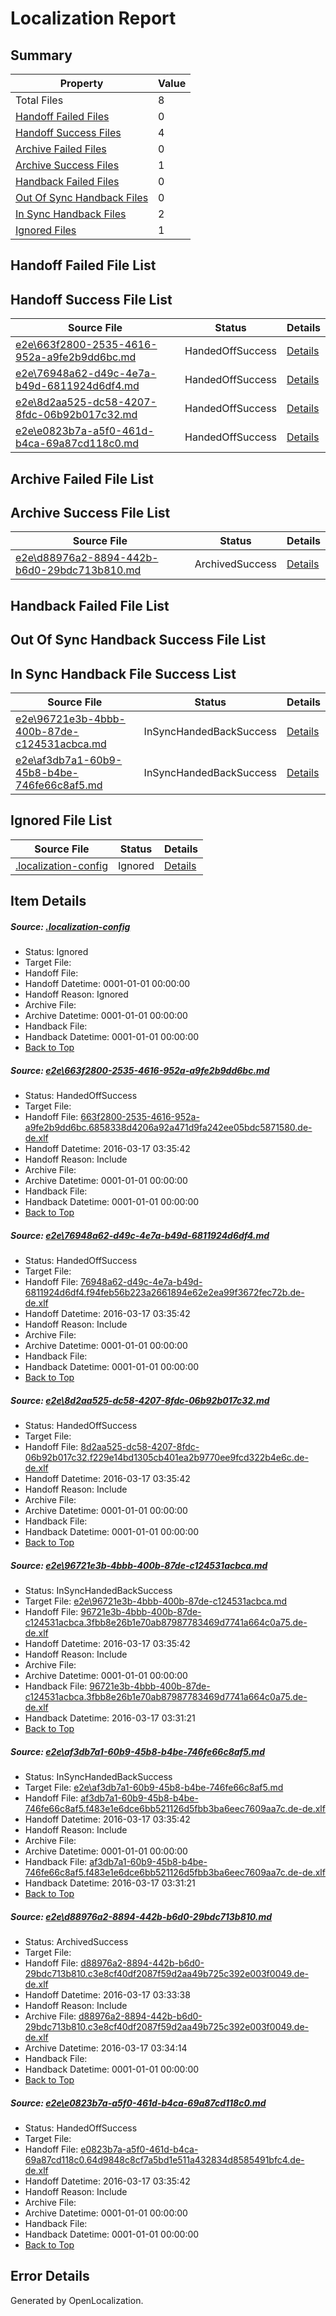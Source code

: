 # <a name='report-top'></a> Localization Report

## Summary
 Property | Value 
 -------- | ----- 
 Total Files | 8
[ Handoff Failed Files ](#handoff-failed-list)| 0
[ Handoff Success Files ](#handoff-success-list)| 4
[ Archive Failed Files ](#archive-failed-list)| 0
[ Archive Success Files ](#archive-success-list)| 1
[ Handback Failed Files ](#handback-failed-list)| 0
[ Out Of Sync Handback Files ](#outofsync-handback-success-list)| 0
[ In Sync Handback Files ](#insync-handback-success-list)| 2
[ Ignored Files ](#ignored-list)| 1

## <a name='handoff-failed-list'></a> Handoff Failed File List

## <a name='handoff-success-list'></a> Handoff Success File List
 Source File | Status | Details 
 ----------- | ------ | ------- 
 [e2e\663f2800-2535-4616-952a-a9fe2b9dd6bc.md](https://github.com/OpenLocalizationTest/oltest/blob/dc7a299607c86e3d41534c98d7fa2b6d3fd0e755/e2e/663f2800-2535-4616-952a-a9fe2b9dd6bc.md) | HandedOffSuccess | [Details](#87c32f149653021f99a5f7cc58c741e73a6779061)
 [e2e\76948a62-d49c-4e7a-b49d-6811924d6df4.md](https://github.com/OpenLocalizationTest/oltest/blob/7d5565a60da826a742d07bc9c859233495f8d971/e2e/76948a62-d49c-4e7a-b49d-6811924d6df4.md) | HandedOffSuccess | [Details](#b8d238ba4d1ff8a0ac6e348ac39335fd1628b2fe2)
 [e2e\8d2aa525-dc58-4207-8fdc-06b92b017c32.md](https://github.com/OpenLocalizationTest/oltest/blob/71518e85f2a90420ef323f6b2ce320497c48ba3a/e2e/8d2aa525-dc58-4207-8fdc-06b92b017c32.md) | HandedOffSuccess | [Details](#5a536f7061e6f03cf94ffe14062487ff9e74d8503)
 [e2e\e0823b7a-a5f0-461d-b4ca-69a87cd118c0.md](https://github.com/OpenLocalizationTest/oltest/blob/eea108210a07287a50397a118dc7f4f0931b3a9c/e2e/e0823b7a-a5f0-461d-b4ca-69a87cd118c0.md) | HandedOffSuccess | [Details](#208024e66f02883a64bca75524322a1abacf7b207)

## <a name='archive-failed-list'></a> Archive Failed File List

## <a name='archive-success-list'></a> Archive Success File List
 Source File | Status | Details 
 ----------- | ------ | ------- 
 [e2e\d88976a2-8894-442b-b6d0-29bdc713b810.md](https://github.com/OpenLocalizationTest/oltest/blob/1d680b298e26664f209878a71346bcd6be39dbe8/e2e/d88976a2-8894-442b-b6d0-29bdc713b810.md) | ArchivedSuccess | [Details](#82466479f30010d891fb27b0577b9a267ce3c6f16)

## <a name='handback-failed-list'></a> Handback Failed File List

## <a name='outofsync-handback-success-list'></a> Out Of Sync Handback Success File List

## <a name='insync-handback-success-list'></a> In Sync Handback File Success List
 Source File | Status | Details 
 ----------- | ------ | ------- 
 [e2e\96721e3b-4bbb-400b-87de-c124531acbca.md](https://github.com/OpenLocalizationTest/oltest/blob/d13dbbdc6d1ee0e37fce01d94483358e4d0f953e/e2e/96721e3b-4bbb-400b-87de-c124531acbca.md) | InSyncHandedBackSuccess | [Details](#14dd2a6acabebe50bb76bd05bb14644103f2d8604)
 [e2e\af3db7a1-60b9-45b8-b4be-746fe66c8af5.md](https://github.com/OpenLocalizationTest/oltest/blob/70e9314ab376397f21f9fd1ce9313810b27abc39/e2e/af3db7a1-60b9-45b8-b4be-746fe66c8af5.md) | InSyncHandedBackSuccess | [Details](#6d25f88f45b20b581a7dfcbcfd98e3a571e817b45)

## <a name='ignored-list'></a> Ignored File List
 Source File | Status | Details 
 ----------- | ------ | ------- 
 [.localization-config](https://github.com/OpenLocalizationTest/oltest/blob/eea108210a07287a50397a118dc7f4f0931b3a9c/.localization-config) | Ignored | [Details](#66aca4b1c2f43b14ec41e0e427345df94af1d5e10)

## Item Details
##### <a name='66aca4b1c2f43b14ec41e0e427345df94af1d5e10'></a> Source: [.localization-config](https://github.com/OpenLocalizationTest/oltest/blob/eea108210a07287a50397a118dc7f4f0931b3a9c/.localization-config)
* Status: Ignored
* Target File: 
* Handoff File: 
* Handoff Datetime: 0001-01-01 00:00:00
* Handoff Reason: Ignored
* Archive File: 
* Archive Datetime: 0001-01-01 00:00:00
* Handback File: 
* Handback Datetime: 0001-01-01 00:00:00
* [Back to Top](#report-top)

##### <a name='87c32f149653021f99a5f7cc58c741e73a6779061'></a> Source: [e2e\663f2800-2535-4616-952a-a9fe2b9dd6bc.md](https://github.com/OpenLocalizationTest/oltest/blob/dc7a299607c86e3d41534c98d7fa2b6d3fd0e755/e2e/663f2800-2535-4616-952a-a9fe2b9dd6bc.md)
* Status: HandedOffSuccess
* Target File: 
* Handoff File: [663f2800-2535-4616-952a-a9fe2b9dd6bc.6858338d4206a92a471d9fa242ee05bdc5871580.de-de.xlf](https://github.com/OpenLocalizationTestOrg/olhandoff/blob/3ff39bcebf8877f1a8187aac0a3bf04c6ea66498/ol-handoff/OpenLocalizationTestOrg/oltest.de-de/xinjiang/ht/663f2800-2535-4616-952a-a9fe2b9dd6bc.6858338d4206a92a471d9fa242ee05bdc5871580.de-de.xlf)
* Handoff Datetime: 2016-03-17 03:35:42
* Handoff Reason: Include
* Archive File: 
* Archive Datetime: 0001-01-01 00:00:00
* Handback File: 
* Handback Datetime: 0001-01-01 00:00:00
* [Back to Top](#report-top)

##### <a name='b8d238ba4d1ff8a0ac6e348ac39335fd1628b2fe2'></a> Source: [e2e\76948a62-d49c-4e7a-b49d-6811924d6df4.md](https://github.com/OpenLocalizationTest/oltest/blob/7d5565a60da826a742d07bc9c859233495f8d971/e2e/76948a62-d49c-4e7a-b49d-6811924d6df4.md)
* Status: HandedOffSuccess
* Target File: 
* Handoff File: [76948a62-d49c-4e7a-b49d-6811924d6df4.f94feb56b223a2661894e62e2ea99f3672fec72b.de-de.xlf](https://github.com/OpenLocalizationTestOrg/olhandoff/blob/3ff39bcebf8877f1a8187aac0a3bf04c6ea66498/ol-handoff/OpenLocalizationTestOrg/oltest.de-de/xinjiang/ht/76948a62-d49c-4e7a-b49d-6811924d6df4.f94feb56b223a2661894e62e2ea99f3672fec72b.de-de.xlf)
* Handoff Datetime: 2016-03-17 03:35:42
* Handoff Reason: Include
* Archive File: 
* Archive Datetime: 0001-01-01 00:00:00
* Handback File: 
* Handback Datetime: 0001-01-01 00:00:00
* [Back to Top](#report-top)

##### <a name='5a536f7061e6f03cf94ffe14062487ff9e74d8503'></a> Source: [e2e\8d2aa525-dc58-4207-8fdc-06b92b017c32.md](https://github.com/OpenLocalizationTest/oltest/blob/71518e85f2a90420ef323f6b2ce320497c48ba3a/e2e/8d2aa525-dc58-4207-8fdc-06b92b017c32.md)
* Status: HandedOffSuccess
* Target File: 
* Handoff File: [8d2aa525-dc58-4207-8fdc-06b92b017c32.f229e14bd1305cb401ea2b9770ee9fcd322b4e6c.de-de.xlf](https://github.com/OpenLocalizationTestOrg/olhandoff/blob/3ff39bcebf8877f1a8187aac0a3bf04c6ea66498/ol-handoff/OpenLocalizationTestOrg/oltest.de-de/xinjiang/ht/8d2aa525-dc58-4207-8fdc-06b92b017c32.f229e14bd1305cb401ea2b9770ee9fcd322b4e6c.de-de.xlf)
* Handoff Datetime: 2016-03-17 03:35:42
* Handoff Reason: Include
* Archive File: 
* Archive Datetime: 0001-01-01 00:00:00
* Handback File: 
* Handback Datetime: 0001-01-01 00:00:00
* [Back to Top](#report-top)

##### <a name='14dd2a6acabebe50bb76bd05bb14644103f2d8604'></a> Source: [e2e\96721e3b-4bbb-400b-87de-c124531acbca.md](https://github.com/OpenLocalizationTest/oltest/blob/d13dbbdc6d1ee0e37fce01d94483358e4d0f953e/e2e/96721e3b-4bbb-400b-87de-c124531acbca.md)
* Status: InSyncHandedBackSuccess
* Target File: [e2e\96721e3b-4bbb-400b-87de-c124531acbca.md](https://github.com/OpenLocalizationTestOrg/oltest.de-de/blob/ac5a69be6f38ca0ece9e417046cdf24327d164ef/e2e/96721e3b-4bbb-400b-87de-c124531acbca.md)
* Handoff File: [96721e3b-4bbb-400b-87de-c124531acbca.3fbb8e26b1e70ab87987783469d7741a664c0a75.de-de.xlf](https://github.com/OpenLocalizationTestOrg/olhandoff/blob/3ff39bcebf8877f1a8187aac0a3bf04c6ea66498/ol-handoff/OpenLocalizationTestOrg/oltest.de-de/xinjiang/ht/96721e3b-4bbb-400b-87de-c124531acbca.3fbb8e26b1e70ab87987783469d7741a664c0a75.de-de.xlf)
* Handoff Datetime: 2016-03-17 03:35:42
* Handoff Reason: Include
* Archive File: 
* Archive Datetime: 0001-01-01 00:00:00
* Handback File: [96721e3b-4bbb-400b-87de-c124531acbca.3fbb8e26b1e70ab87987783469d7741a664c0a75.de-de.xlf](https://github.com/OpenLocalizationTestOrg/olhandback/blob/da84552835e7df84f4daf25fadc7f8b9e08ce1d8/ol-handback/OpenLocalizationTestOrg/oltest.de-de/xinjiang/mt/96721e3b-4bbb-400b-87de-c124531acbca.3fbb8e26b1e70ab87987783469d7741a664c0a75.de-de.xlf)
* Handback Datetime: 2016-03-17 03:31:21
* [Back to Top](#report-top)

##### <a name='6d25f88f45b20b581a7dfcbcfd98e3a571e817b45'></a> Source: [e2e\af3db7a1-60b9-45b8-b4be-746fe66c8af5.md](https://github.com/OpenLocalizationTest/oltest/blob/70e9314ab376397f21f9fd1ce9313810b27abc39/e2e/af3db7a1-60b9-45b8-b4be-746fe66c8af5.md)
* Status: InSyncHandedBackSuccess
* Target File: [e2e\af3db7a1-60b9-45b8-b4be-746fe66c8af5.md](https://github.com/OpenLocalizationTestOrg/oltest.de-de/blob/ac5a69be6f38ca0ece9e417046cdf24327d164ef/e2e/af3db7a1-60b9-45b8-b4be-746fe66c8af5.md)
* Handoff File: [af3db7a1-60b9-45b8-b4be-746fe66c8af5.f483e1e6dce6bb521126d5fbb3ba6eec7609aa7c.de-de.xlf](https://github.com/OpenLocalizationTestOrg/olhandoff/blob/3ff39bcebf8877f1a8187aac0a3bf04c6ea66498/ol-handoff/OpenLocalizationTestOrg/oltest.de-de/xinjiang/ht/af3db7a1-60b9-45b8-b4be-746fe66c8af5.f483e1e6dce6bb521126d5fbb3ba6eec7609aa7c.de-de.xlf)
* Handoff Datetime: 2016-03-17 03:35:42
* Handoff Reason: Include
* Archive File: 
* Archive Datetime: 0001-01-01 00:00:00
* Handback File: [af3db7a1-60b9-45b8-b4be-746fe66c8af5.f483e1e6dce6bb521126d5fbb3ba6eec7609aa7c.de-de.xlf](https://github.com/OpenLocalizationTestOrg/olhandback/blob/da84552835e7df84f4daf25fadc7f8b9e08ce1d8/ol-handback/OpenLocalizationTestOrg/oltest.de-de/xinjiang/mt/af3db7a1-60b9-45b8-b4be-746fe66c8af5.f483e1e6dce6bb521126d5fbb3ba6eec7609aa7c.de-de.xlf)
* Handback Datetime: 2016-03-17 03:31:21
* [Back to Top](#report-top)

##### <a name='82466479f30010d891fb27b0577b9a267ce3c6f16'></a> Source: [e2e\d88976a2-8894-442b-b6d0-29bdc713b810.md](https://github.com/OpenLocalizationTest/oltest/blob/1d680b298e26664f209878a71346bcd6be39dbe8/e2e/d88976a2-8894-442b-b6d0-29bdc713b810.md)
* Status: ArchivedSuccess
* Target File: 
* Handoff File: [d88976a2-8894-442b-b6d0-29bdc713b810.c3e8cf40df2087f59d2aa49b725c392e003f0049.de-de.xlf](https://github.com/OpenLocalizationTestOrg/olhandoff/blob/fc5b7e9f29b3689af7da9aae935dd96e6b8c7508/ol-handoff/OpenLocalizationTestOrg/oltest.de-de/xinjiang/ht/d88976a2-8894-442b-b6d0-29bdc713b810.c3e8cf40df2087f59d2aa49b725c392e003f0049.de-de.xlf)
* Handoff Datetime: 2016-03-17 03:33:38
* Handoff Reason: Include
* Archive File: [d88976a2-8894-442b-b6d0-29bdc713b810.c3e8cf40df2087f59d2aa49b725c392e003f0049.de-de.xlf](https://github.com/OpenLocalizationTestOrg/olhandoff/blob/2ec555cfa13fadcdf0120c15d49e44b141471104/ol-handoff/OpenLocalizationTestOrg/oltest.de-de/xinjiang/ht/archive/d88976a2-8894-442b-b6d0-29bdc713b810.c3e8cf40df2087f59d2aa49b725c392e003f0049.de-de.xlf)
* Archive Datetime: 2016-03-17 03:34:14
* Handback File: 
* Handback Datetime: 0001-01-01 00:00:00
* [Back to Top](#report-top)

##### <a name='208024e66f02883a64bca75524322a1abacf7b207'></a> Source: [e2e\e0823b7a-a5f0-461d-b4ca-69a87cd118c0.md](https://github.com/OpenLocalizationTest/oltest/blob/eea108210a07287a50397a118dc7f4f0931b3a9c/e2e/e0823b7a-a5f0-461d-b4ca-69a87cd118c0.md)
* Status: HandedOffSuccess
* Target File: 
* Handoff File: [e0823b7a-a5f0-461d-b4ca-69a87cd118c0.64d9848c8cf7a5bd1e511a432834d8585491bfc4.de-de.xlf](https://github.com/OpenLocalizationTestOrg/olhandoff/blob/3ff39bcebf8877f1a8187aac0a3bf04c6ea66498/ol-handoff/OpenLocalizationTestOrg/oltest.de-de/xinjiang/ht/e0823b7a-a5f0-461d-b4ca-69a87cd118c0.64d9848c8cf7a5bd1e511a432834d8585491bfc4.de-de.xlf)
* Handoff Datetime: 2016-03-17 03:35:42
* Handoff Reason: Include
* Archive File: 
* Archive Datetime: 0001-01-01 00:00:00
* Handback File: 
* Handback Datetime: 0001-01-01 00:00:00
* [Back to Top](#report-top)


## Error Details

Generated by OpenLocalization.
